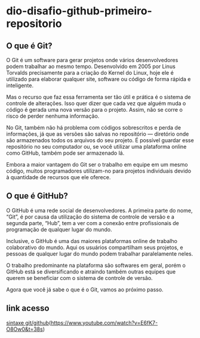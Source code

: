 # dio-disafio-github-primeiro-repositorio
## O que é Git?
O Git é um software para gerar projetos onde vários desenvolvedores podem trabalhar ao mesmo tempo. Desenvolvido em 2005 por Linus Torvalds precisamente para a criação do Kernel do Linux, hoje ele é utilizado para elaborar qualquer site, software ou código de forma rápida e inteligente.

Mas o recurso que faz essa ferramenta ser tão útil e prática é o sistema de controle de alterações. Isso quer dizer que cada vez que alguém muda o código é gerada uma nova versão para o projeto. Assim, não se corre o risco de perder nenhuma informação.

No Git, também não há problema com códigos sobrescritos e perda de informações, já que as versões são salvas no repositório — diretório onde são armazenados todos os arquivos do seu projeto. É possível guardar esse repositório no seu computador ou, se você utilizar uma plataforma online como GitHub, também pode ser armazenado lá.

Embora a maior vantagem do Git ser o trabalho em equipe em um mesmo código, muitos programadores utilizam-no para projetos individuais devido à quantidade de recursos que ele oferece.

## O que é GitHub?
O GitHub é uma rede social de desenvolvedores. A primeira parte do nome, “Git”, é por causa da utilização do sistema de controle de versão e a segunda parte, “Hub”, tem a ver com a conexão entre profissionais de programação de qualquer lugar do mundo.

Inclusive, o GitHub é uma das maiores plataformas online de trabalho colaborativo do mundo. Aqui os usuários compartilham seus projetos, e pessoas de qualquer lugar do mundo podem trabalhar paralelamente neles.

O trabalho predominante na plataforma são softwares em geral, porém o GitHub está se diversificando e atraindo também outras equipes que querem se beneficiar com o sistema de controle de versão.

Agora que você já sabe o que é o Git, vamos ao próximo passo.
## link acesso
[sintaxe git/github](https://github.com/jandersonfroes/dio-disafio-github-primeiro-repositorio.git)(https://www.youtube.com/watch?v=E6fK7-O8Ow0&t=38s)
